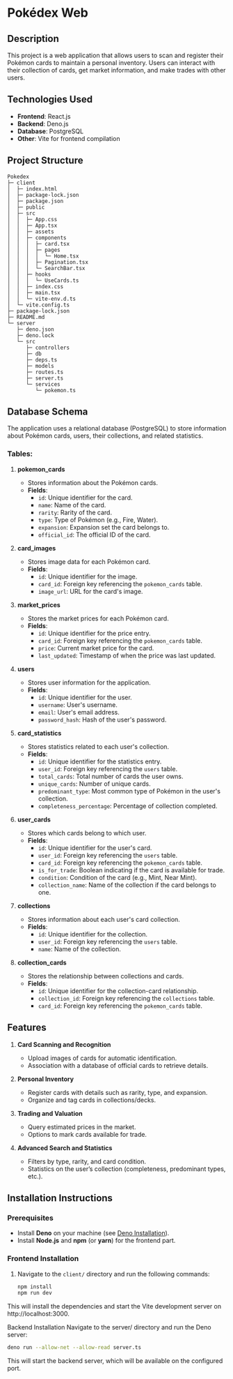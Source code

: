 # Pokédex Web

## Description
This project is a web application that allows users to scan and register their Pokémon cards to maintain a personal inventory. Users can interact with their collection of cards, get market information, and make trades with other users.

## Technologies Used
- **Frontend**: React.js
- **Backend**: Deno.js
- **Database**: PostgreSQL
- **Other**: Vite for frontend compilation

## Project Structure
```
Pokedex
├─ client
│  ├─ index.html
│  ├─ package-lock.json
│  ├─ package.json
│  ├─ public
│  ├─ src
│  │  ├─ App.css
│  │  ├─ App.tsx
│  │  ├─ assets
│  │  ├─ components
│  │  │  ├─ card.tsx
│  │  │  ├─ pages
│  │  │  │  └─ Home.tsx
│  │  │  ├─ Pagination.tsx
│  │  │  └─ SearchBar.tsx
│  │  ├─ hooks
│  │  │  └─ UseCards.ts
│  │  ├─ index.css
│  │  ├─ main.tsx
│  │  └─ vite-env.d.ts
│  └─ vite.config.ts
├─ package-lock.json
├─ README.md
└─ server
   ├─ deno.json
   ├─ deno.lock
   └─ src
      ├─ controllers
      ├─ db
      ├─ deps.ts
      ├─ models
      ├─ routes.ts
      ├─ server.ts
      └─ services
         └─ pokemon.ts
```

## Database Schema

The application uses a relational database (PostgreSQL) to store information about Pokémon cards, users, their collections, and related statistics.

### Tables:

1. **pokemon_cards**
   - Stores information about the Pokémon cards.
   - **Fields**:
     - `id`: Unique identifier for the card.
     - `name`: Name of the card.
     - `rarity`: Rarity of the card.
     - `type`: Type of Pokémon (e.g., Fire, Water).
     - `expansion`: Expansion set the card belongs to.
     - `official_id`: The official ID of the card.

2. **card_images**
   - Stores image data for each Pokémon card.
   - **Fields**:
     - `id`: Unique identifier for the image.
     - `card_id`: Foreign key referencing the `pokemon_cards` table.
     - `image_url`: URL for the card's image.

3. **market_prices**
   - Stores the market prices for each Pokémon card.
   - **Fields**:
     - `id`: Unique identifier for the price entry.
     - `card_id`: Foreign key referencing the `pokemon_cards` table.
     - `price`: Current market price for the card.
     - `last_updated`: Timestamp of when the price was last updated.

4. **users**
   - Stores user information for the application.
   - **Fields**:
     - `id`: Unique identifier for the user.
     - `username`: User's username.
     - `email`: User's email address.
     - `password_hash`: Hash of the user's password.

5. **card_statistics**
   - Stores statistics related to each user's collection.
   - **Fields**:
     - `id`: Unique identifier for the statistics entry.
     - `user_id`: Foreign key referencing the `users` table.
     - `total_cards`: Total number of cards the user owns.
     - `unique_cards`: Number of unique cards.
     - `predominant_type`: Most common type of Pokémon in the user's collection.
     - `completeness_percentage`: Percentage of collection completed.

6. **user_cards**
   - Stores which cards belong to which user.
   - **Fields**:
     - `id`: Unique identifier for the user's card.
     - `user_id`: Foreign key referencing the `users` table.
     - `card_id`: Foreign key referencing the `pokemon_cards` table.
     - `is_for_trade`: Boolean indicating if the card is available for trade.
     - `condition`: Condition of the card (e.g., Mint, Near Mint).
     - `collection_name`: Name of the collection if the card belongs to one.

7. **collections**
   - Stores information about each user's card collection.
   - **Fields**:
     - `id`: Unique identifier for the collection.
     - `user_id`: Foreign key referencing the `users` table.
     - `name`: Name of the collection.

8. **collection_cards**
   - Stores the relationship between collections and cards.
   - **Fields**:
     - `id`: Unique identifier for the collection-card relationship.
     - `collection_id`: Foreign key referencing the `collections` table.
     - `card_id`: Foreign key referencing the `pokemon_cards` table.
## Features

1. **Card Scanning and Recognition**
   - Upload images of cards for automatic identification.
   - Association with a database of official cards to retrieve details.
   
2. **Personal Inventory**
   - Register cards with details such as rarity, type, and expansion.
   - Organize and tag cards in collections/decks.

3. **Trading and Valuation**
   - Query estimated prices in the market.
   - Options to mark cards available for trade.
   
4. **Advanced Search and Statistics**
   - Filters by type, rarity, and card condition.
   - Statistics on the user’s collection (completeness, predominant types, etc.).

## Installation Instructions

### Prerequisites
- Install **Deno** on your machine (see [Deno Installation](https://deno.land/)).
- Install **Node.js** and **npm** (or **yarn**) for the frontend part.

### Frontend Installation
1. Navigate to the `client/` directory and run the following commands:
   ```bash
   npm install
   npm run dev
   ```
This will install the dependencies and start the Vite development server on http://localhost:3000.

Backend Installation
Navigate to the server/ directory and run the Deno server:

```bash
deno run --allow-net --allow-read server.ts
```
This will start the backend server, which will be available on the configured port.
